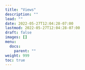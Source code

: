 ```yaml
---
title: "Views"
description: ""
lead: ""
date: 2022-05-27T12:04:28-07:00
lastmod: 2022-05-27T12:04:28-07:00
draft: false
images: []
menu:
  docs:
    parent: ""
weight: 999
toc: true
---
```

